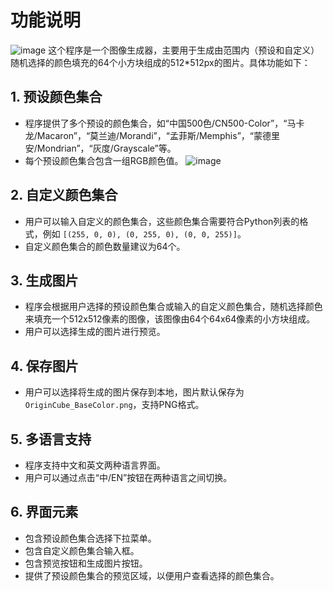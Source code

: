 # 功能说明
![image](https://github.com/user-attachments/assets/cde05bc9-8ee2-4624-9500-cafa19d83fd5)
这个程序是一个图像生成器，主要用于生成由范围内（预设和自定义）随机选择的颜色填充的64个小方块组成的512*512px的图片。具体功能如下：

## 1. 预设颜色集合
- 程序提供了多个预设的颜色集合，如“中国500色/CN500-Color”，“马卡龙/Macaron”，“莫兰迪/Morandi”，“孟菲斯/Memphis”，“蒙德里安/Mondrian”，“灰度/Grayscale”等。
- 每个预设颜色集合包含一组RGB颜色值。
![image](https://github.com/user-attachments/assets/3ccf6d36-52e0-42ad-829a-931908c2b9d8)

## 2. 自定义颜色集合
- 用户可以输入自定义的颜色集合，这些颜色集合需要符合Python列表的格式，例如 `[(255, 0, 0), (0, 255, 0), (0, 0, 255)]`。
- 自定义颜色集合的颜色数量建议为64个。

## 3. 生成图片
- 程序会根据用户选择的预设颜色集合或输入的自定义颜色集合，随机选择颜色来填充一个512x512像素的图像，该图像由64个64x64像素的小方块组成。
- 用户可以选择生成的图片进行预览。

## 4. 保存图片
- 用户可以选择将生成的图片保存到本地，图片默认保存为 `OriginCube_BaseColor.png`，支持PNG格式。

## 5. 多语言支持
- 程序支持中文和英文两种语言界面。
- 用户可以通过点击“中/EN”按钮在两种语言之间切换。

## 6. 界面元素
- 包含预设颜色集合选择下拉菜单。
- 包含自定义颜色集合输入框。
- 包含预览按钮和生成图片按钮。
- 提供了预设颜色集合的预览区域，以便用户查看选择的颜色集合。
